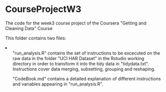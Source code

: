 # CourseProjectW3

<html>
<body>
<p>
The code for the week3 course project of the Coursera "Getting and Cleaning Data" Course
</p>
<p>
This folder contains two files:
<li>
<ul>"run_analysis.R" contains the set of instructions to be excecuted on the raw data in the folder "UCI HAR Dataset" in the Rstudio working directory in order to transform it into the tidy data in "tidydata.txt". Instructions cover data merging, subsetting, grouping and reshaping. </ul> 
<ul>"CodeBook.md" contains a detailed explanation of different instructions and variables appearing in "run_analysis.R". </ul> 
</li>
</p>
</body>
</html>
